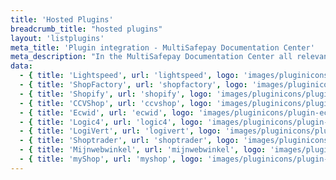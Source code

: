 ```yaml
---
title: 'Hosted Plugins'
breadcrumb_title: "hosted plugins"
layout: 'listplugins'
meta_title: 'Plugin integration - MultiSafepay Documentation Center'
meta_description: "In the MultiSafepay Documentation Center all relevant information regarding our Plugins and API. As well as Support pages for Payment Method, Tools and General Questions. You can also find the contact details of our Support Team and Integration Team."
data:
  - { title: 'Lightspeed', url: 'lightspeed', logo: 'images/pluginicons/plugin-lightspeed-header.png' }
  - { title: 'ShopFactory', url: 'shopfactory', logo: 'images/pluginicons/plugin-shopfactory-header.png' }
  - { title: 'Shopify', url: 'shopify', logo: 'images/pluginicons/plugin-shopify-header.png' }
  - { title: 'CCVShop', url: 'ccvshop', logo: 'images/pluginicons/plugin-ccvshop-header.png' }
  - { title: 'Ecwid', url: 'ecwid', logo: 'images/pluginicons/plugin-ecwid-header.png' }
  - { title: 'Logic4', url: 'logic4', logo: 'images/pluginicons/plugin-logic4-header.png' }
  - { title: 'LogiVert', url: 'logivert', logo: 'images/pluginicons/plugin-logivert-header.png' }
  - { title: 'Shoptrader', url: 'shoptrader', logo: 'images/pluginicons/plugin-shoptrader-header.png' }
  - { title: 'Mijnwebwinkel', url: 'mijnwebwinkel', logo: 'images/pluginicons/plugin-mijnwebwinkel-header.png' }
  - { title: 'myShop', url: 'myshop', logo: 'images/pluginicons/plugin-myshop-header.png' }
---
```

